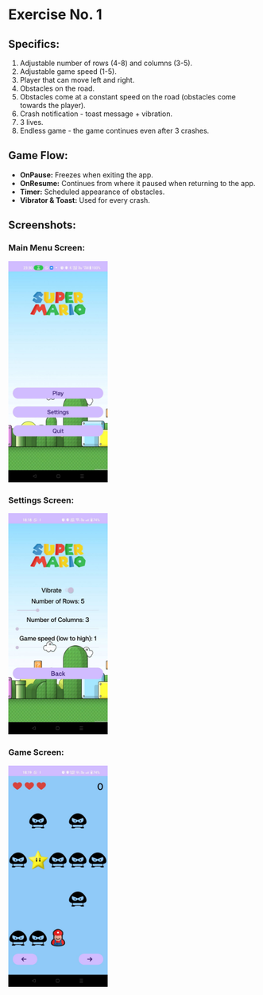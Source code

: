 # Exercise No. 1

## Specifics:
1. Adjustable number of rows (4-8) and columns (3-5).
2. Adjustable game speed (1-5).
3. Player that can move left and right.
4. Obstacles on the road.
5. Obstacles come at a constant speed on the road (obstacles come towards the player).
6. Crash notification - toast message + vibration.
7. 3 lives.
8. Endless game - the game continues even after 3 crashes.

## Game Flow:
- **OnPause:** Freezes when exiting the app.
- **OnResume:** Continues from where it paused when returning to the app.
- **Timer:** Scheduled appearance of obstacles.
- **Vibrator & Toast:** Used for every crash.

## Screenshots:

### Main Menu Screen:
<img src="main.jpeg" alt="Main Menu" width="200"/>

### Settings Screen:
<img src="settings.jpeg" alt="Settings" width="200"/>

### Game Screen:
<img src="ingame.jpeg" alt="In-Game" width="200"/>
